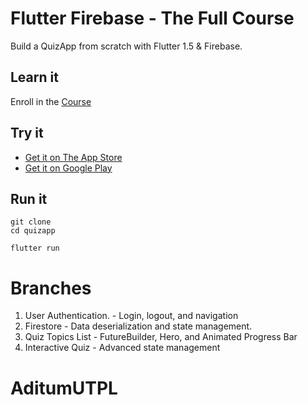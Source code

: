 # Flutter Firebase  - The Full Course

Build a QuizApp from scratch with Flutter 1.5 & Firebase. 

## Learn it

Enroll in the [Course](https://fireship.io/courses/flutter-firebase/) 

## Try it

- [Get it on The App Store](https://itunes.apple.com/us/app/fireship/id1462592372?mt=8)
- [Get it on Google Play](https://play.google.com/store/apps/details?id=io.fireship.quizapp)

## Run it

```
git clone
cd quizapp

flutter run
```

# Branches

1. User Authentication. - Login, logout, and navigation
2. Firestore - Data deserialization and state management. 
3. Quiz Topics List - FutureBuilder, Hero, and Animated Progress Bar
4. Interactive Quiz - Advanced state management


# AditumUTPL
